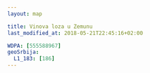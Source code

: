 ```yaml
---
layout: map

title: Vinova loza u Zemunu
last_modified_at: 2018-05-21T22:45:16+02:00

WDPA: [555588967]
geoSrbija:
  L1_183: [186]
---
```

